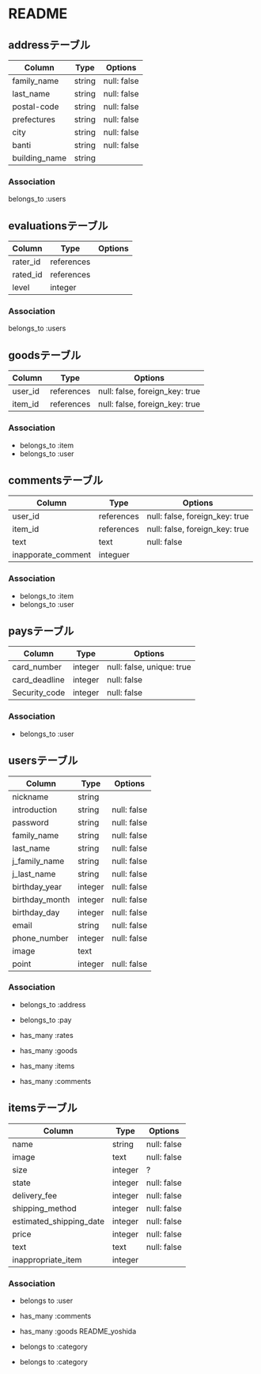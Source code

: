 # README
## addressテーブル
|Column|Type|Options|
|------|----|-------|
|family_name|string|null: false|
|last_name|string|null: false|
|postal-code|string|null: false|
|prefectures|string|null: false|
|city|string|null: false|
|banti|string|null: false| 
|building_name|string|
### Association
belongs_to :users


 ## evaluationsテーブル
|Column|Type|Options|
|------|----|-------|
|rater_id|references|
|rated_id|references|
|level|integer|
### Association
belongs_to :users


## goodsテーブル
|Column|Type|Options|
|------|----|-------|
|user_id|references|null: false, foreign_key: true|
|item_id|references|null: false, foreign_key: true|
### Association
- belongs_to :item
- belongs_to :user

## commentsテーブル
|Column|Type|Options|
|------|----|-------|
|user_id|references|null: false, foreign_key: true|
|item_id|references|null: false, foreign_key: true|
|text|text|null: false|
|inapporate_comment|integuer||

### Association
- belongs_to :item
- belongs_to :user

## paysテーブル
|Column|Type|Options|
|------|----|-------|
|card_number|integer|null: false, unique: true|
|card_deadline|integer|null: false|
|Security_code|integer|null: false|
### Association
- belongs_to :user

## usersテーブル

|Column|Type|Options|
|------|----|-------|
|nickname|string|
|introduction|string|null: false|
|password|string|null: false|
|family_name|string|null: false|
|last_name|string|null: false|
|j_family_name|string|null: false|
|j_last_name|string|null: false|
|birthday_year|integer|null: false|
|birthday_month|integer|null: false|
|birthday_day|integer|null: false|
|email|string|null: false|
|phone_number|integer|null: false|
|image|text|
|point|integer|null: false|

### Association
- belongs_to :address
- belongs_to :pay

- has_many :rates
- has_many :goods
- has_many :items
- has_many :comments


##  itemsテーブル
|Column|Type|Options|
|------|----|-------|
|name|string|null: false|
|image|text|null: false|
|size|integer|?|
|state|integer|null: false|
|delivery_fee|integer|null: false|
|shipping_method|integer|null: false|
|estimated_shipping_date|integer|null: false|
|price|integer|null: false|
|text|text|null: false|
|inappropriate_item|integer||

### Association
- belongs to :user
- has_many :comments
- has_many :goods
 README_yoshida
- belongs to :category

- belongs to :category
